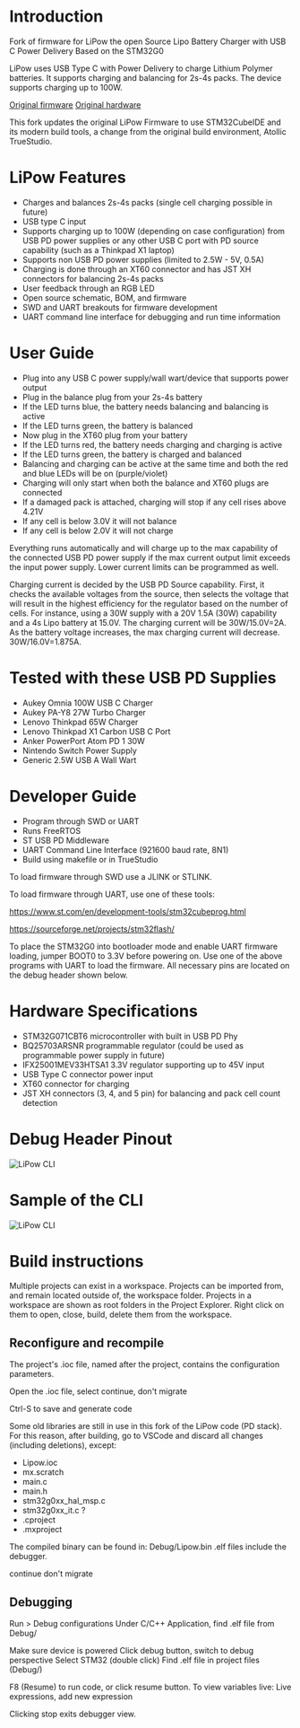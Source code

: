 # Introduction
Fork of firmware for LiPow the open Source Lipo Battery Charger with USB C Power Delivery Based on the STM32G0

LiPow uses USB Type C with Power Delivery to charge Lithium Polymer batteries. It supports charging and balancing for 2s-4s packs. The device supports charging up to 100W.

[Original firmware](https://github.com/AlexKlimaj/LiPow-Firmware)
[Original hardware](https://github.com/AlexKlimaj/LiPow-Hardware)

This fork updates the original LiPow Firmware to use STM32CubeIDE and its modern build tools, a change from the original build environment, Atollic TrueStudio.

# **LiPow Features**

- Charges and balances 2s-4s packs (single cell charging possible in future)
- USB type C input
- Supports charging up to 100W (depending on case configuration) from USB PD power supplies or any other USB C port with PD source capability (such as a Thinkpad X1 laptop)
- Supports non USB PD power supplies (limited to 2.5W - 5V, 0.5A)
- Charging is done through an XT60 connector and has JST XH connectors for balancing 2s-4s packs
- User feedback through an RGB LED
- Open source schematic, BOM, and firmware
- SWD and UART breakouts for firmware development
- UART command line interface for debugging and run time information

# **User Guide**

- Plug into any USB C power supply/wall wart/device that supports power output
- Plug in the balance plug from your 2s-4s battery
- If the LED turns blue, the battery needs balancing and balancing is active
- If the LED turns green, the battery is balanced
- Now plug in the XT60 plug from your battery
- If the LED turns red, the battery needs charging and charging is active
- If the LED turns green, the battery is charged and balanced
- Balancing and charging can be active at the same time and both the red and blue LEDs will be on (purple/violet)
- Charging will only start when both the balance and XT60 plugs are connected
- If a damaged pack is attached, charging will stop if any cell rises above 4.21V
- If any cell is below 3.0V it will not balance
- If any cell is below 2.0V it will not charge

Everything runs automatically and will charge up to the max capability of the connected USB PD power supply if the max current output limit exceeds the input power supply. Lower current limits can be programmed as well.

Charging current is decided by the USB PD Source capability. First, it checks the available voltages from the source, then selects the voltage that will result in the highest efficiency for the regulator based on the number of cells. For instance, using a 30W supply with a 20V 1.5A (30W) capability and a 4s Lipo battery at 15.0V. The charging current will be 30W/15.0V=2A. As the battery voltage increases, the max charging current will decrease. 30W/16.0V=1.875A.

# **Tested with these USB PD Supplies**

- Aukey Omnia 100W USB C Charger
- Aukey PA-Y8 27W Turbo Charger
- Lenovo Thinkpad 65W Charger
- Lenovo Thinkpad X1 Carbon USB C Port
- Anker PowerPort Atom PD 1 30W
- Nintendo Switch Power Supply
- Generic 2.5W USB A Wall Wart

# **Developer Guide**
- Program through SWD or UART
- Runs FreeRTOS
- ST USB PD Middleware
- UART Command Line Interface (921600 baud rate, 8N1)
- Build using makefile or in TrueStudio


To load firmware through SWD use a JLINK or STLINK.

To load firmware through UART, use one of these tools:

https://www.st.com/en/development-tools/stm32cubeprog.html

https://sourceforge.net/projects/stm32flash/

To place the STM32G0 into bootloader mode and enable UART firmware loading, jumper BOOT0 to 3.3V before powering on. Use one of the above programs with UART to load the firmware. All necessary pins are located on the debug header shown below.

# **Hardware Specifications**

- STM32G071CBT6 microcontroller with built in USB PD Phy
- BQ25703ARSNR programmable regulator (could be used as programmable power supply in future)
- IFX25001MEV33HTSA1 3.3V regulator supporting up to 45V input
- USB Type C connector power input
- XT60 connector for charging
- JST XH connectors (3, 4, and 5 pin) for balancing and pack cell count detection

# **Debug Header Pinout**

![LiPow CLI](https://i.imgur.com/APBez16.png "LiPow Debug Header")

# **Sample of the CLI**

![LiPow CLI](https://i.imgur.com/6QrrqDk.png "LiPow CLI")

# **Build instructions**

Multiple projects can exist in a workspace. Projects can be imported from, and remain located outside of, the workspace folder.
Projects in a workspace are shown as root folders in the Project Explorer. Right click on them to open, close, build, delete them from the workspace.

## Reconfigure and recompile

The project's .ioc file, named after the project, contains the configuration parameters.

Open the .ioc file, select continue, don't migrate

Ctrl-S to save and generate code

Some old libraries are still in use in this fork of the LiPow code (PD stack).
For this reason, after building, go to VSCode and discard all changes (including deletions), except:
- Lipow.ioc
- mx.scratch
- main.c
- main.h
- stm32g0xx_hal_msp.c
- stm32g0xx_it.c ?
- .cproject
- .mxproject

The compiled binary can be found in: Debug/Lipow.bin
.elf files include the debugger.

continue don't migrate


## Debugging

Run > Debug configurations
Under C/C++ Application, find .elf file from Debug/

Make sure device is powered
Click debug button, switch to debug perspective
Select STM32 (double click)
Find .elf file in project files (Debug/)

F8 (Resume) to run code, or click resume button.
To view variables live: Live expressions, add new expression

Clicking stop exits debugger view.